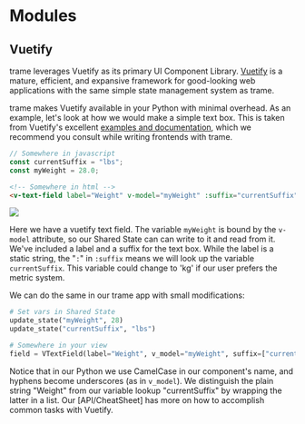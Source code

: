 # Modules
## Vuetify
trame leverages Vuetify as its primary UI Component Library. [Vuetify](https://vuetifyjs.com/en/introduction/why-vuetify/#what-is-vuetify3f) is a mature, efficient, and expansive framework for good-looking web applications with the same simple state management system as trame.

trame makes Vuetify available in your Python with minimal overhead. As an example, let's look at how we would make a simple text box. This is taken from Vuetify's excellent [examples and documentation](https://vuetifyjs.com/en/components/text-fields/#icon-slots), which we recommend you consult while writing frontends with trame.
```javascript
// Somewhere in javascript
const currentSuffix = "lbs";
const myWeight = 28.0;
```
```html
<!-- Somewhere in html -->
<v-text-field label="Weight" v-model="myWeight" :suffix="currentSuffix"></v-text-field>
```
<img src="./vuetify-example.gif" />

Here we have a vuetify text field. The variable `myWeight` is bound by the `v-model` attribute, so our Shared State can can write to it and read from it. We've included a label and a suffix for the text box. While the label is a static string, the "`:`" in `:suffix` means we will look up the variable `currentSuffix`. This variable could change to 'kg' if our user prefers the metric system.

We can do the same in our trame app with small modifications:
```python
# Set vars in Shared State
update_state("myWeight", 28)
update_state("currentSuffix", "lbs")

# Somewhere in your view
field = VTextField(label="Weight", v_model="myWeight", suffix=["currentSuffix"])
```
Notice that in our Python we use CamelCase in our component's name, and hyphens become underscores (as in `v_model`). We distinguish the plain string "Weight" from our variable lookup "currentSuffix" by wrapping the latter in a list. Our [API/CheatSheet] has more on how to accomplish common tasks with Vuetify.
